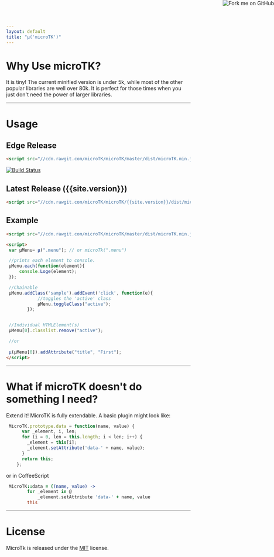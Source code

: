 ```yaml
---
layout: default
title: "µ('microTK')"
---
```


<a href="https://github.com/microTK/microTK"><img style="position: absolute; top: 0; right: 0; border: 0;" src="https://camo.githubusercontent.com/365986a132ccd6a44c23a9169022c0b5c890c387/68747470733a2f2f73332e616d617a6f6e6177732e636f6d2f6769746875622f726962626f6e732f666f726b6d655f72696768745f7265645f6161303030302e706e67" alt="Fork me on GitHub" data-canonical-src="https://s3.amazonaws.com/github/ribbons/forkme_right_red_aa0000.png"></a>

# Why Use microTK?

It is tiny!  The current minified version is under 5k, while most of the other popular libraries are well over 80k. It is perfect for those times when you just don't need the power of larger libraries. 

* * *

# Usage

## Edge Release

```html
<script src="//cdn.rawgit.com/microTK/microTK/master/dist/microTK.min.js"></script>
```

[![Build Status](https://drone.io/github.com/thenderson21/microTK/status.png)](https://drone.io/github.com/thenderson21/microTK/latest)

## Latest Release ({{site.version}})

```html
<script src="//cdn.rawgit.com/microTK/microTK/{{site.version}}/dist/microTK.min.js"></script>
```

## Example

```html
<script src="//cdn.rawgit.com/microTK/microTK/master/dist/microTK.min.js"></script>

<script>
 var µMenu= µ(".menu"); // or microTk(".menu")

 //prints each element to console.
 µMenu.each(function(element){
     console.Loge(element);
 });

 //Chainable
 µMenu.addClass('sample').addEvent('click', function(e){
            //toggles the 'active' class
            µMenu.toggleClass("active");
        });


 //Individual HTMLElement(s)
 µMenu[0].classlist.remove("active");

 //or
 
 µ(µMenu[0]).addAttribute("title", "First");
</script>
```

* * *

# What if microTK doesn't do something I need?

Extend it!  MicroTK is fully extendable. A basic plugin might look like:

```javascript
 MicroTK.prototype.data = function(name, value) {
      var _element, i, len;
      for (i = 0, len = this.length; i < len; i++) {
        _element = this[i];
        _element.setAttribute('data-' + name, value);
      }
      return this;  
    };

```

 or in CoffeeScript

```coffeescript
 MicroTK::data = ((name, value) ->
        for _element in @
            _element.setAttribute 'data-' + name, value
        this
```

* * *

# License

 MicroTk is released under the [MIT](https://github.com/microTK/microTK/blob/master/LICENSE) license.

